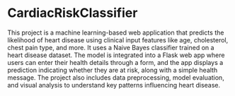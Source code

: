 # CardiacRiskClassifier

This project is a machine learning-based web application that predicts the likelihood of heart disease using clinical input features like age, cholesterol, chest pain type, and more. It uses a Naive Bayes classifier trained on a heart disease dataset. The model is integrated into a Flask web app where users can enter their health details through a form, and the app displays a prediction indicating whether they are at risk, along with a simple health message. The project also includes data preprocessing, model evaluation, and visual analysis to understand key patterns influencing heart disease.

